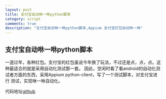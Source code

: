 ```yaml
---
layout: post
title: 支付宝自动咻一咻python脚本
category: script
comments: true
description: "支付宝自动咻一咻python脚本,Appium 支付宝红包自动咻一咻"
---
```


## 支付宝自动咻一咻python脚本
一道过年，各种红包。支付宝的红包虽说今年换了玩法，不过还是点，点，点。这种最适合的就是采用自动化测试那一套。
因此，空闲时看了看android的自动化测试者方面的东西，采用Appium python-client，写了一个测试脚本，对支付宝进行
测试，实现咻一咻自动化。

代码地址[github](https://github.com/froyot/aliHongbao)


